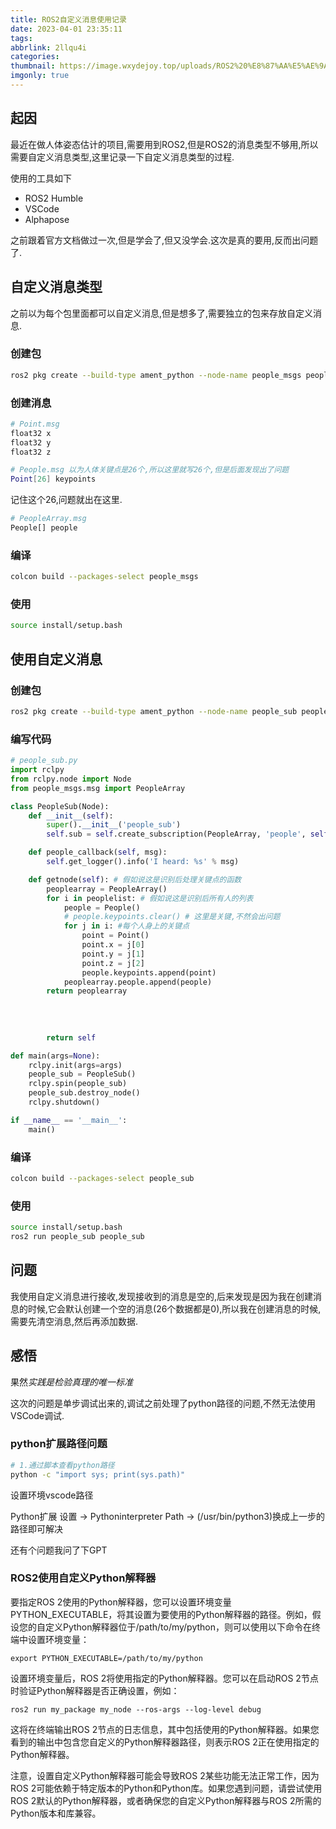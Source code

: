 ```yaml
---
title: ROS2自定义消息使用记录
date: 2023-04-01 23:35:11
tags: 
abbrlink: 2llqu4i
categories: 
thumbnail: https://image.wxydejoy.top/uploads/ROS2%20%E8%87%AA%E5%AE%9A%E4%B9%89%E6%B6%88%E6%81%AF%20%E4%BD%BF%E7%94%A8%E8%AE%B0%E5%BD%95.png
imgonly: true
---
```



## 起因

最近在做人体姿态估计的项目,需要用到ROS2,但是ROS2的消息类型不够用,所以需要自定义消息类型,这里记录一下自定义消息类型的过程.

使用的工具如下

- ROS2 Humble
- VSCode
- Alphapose

之前跟着官方文档做过一次,但是学会了,但又没学会.这次是真的要用,反而出问题了.

## 自定义消息类型

之前以为每个包里面都可以自定义消息,但是想多了,需要独立的包来存放自定义消息.

### 创建包

```bash
ros2 pkg create --build-type ament_python --node-name people_msgs people_msgs
```

### 创建消息

```bash
# Point.msg
float32 x
float32 y
float32 z
```

```bash
# People.msg 以为人体关键点是26个,所以这里就写26个,但是后面发现出了问题
Point[26] keypoints
```
记住这个26,问题就出在这里.

```bash
# PeopleArray.msg
People[] people
```

### 编译

```bash
colcon build --packages-select people_msgs
```

### 使用

```bash
source install/setup.bash
```

## 使用自定义消息

### 创建包

```bash
ros2 pkg create --build-type ament_python --node-name people_sub people_sub
```

### 编写代码

```python
# people_sub.py
import rclpy
from rclpy.node import Node
from people_msgs.msg import PeopleArray

class PeopleSub(Node):
    def __init__(self):
        super().__init__('people_sub')
        self.sub = self.create_subscription(PeopleArray, 'people', self.people_callback, 10)

    def people_callback(self, msg):
        self.get_logger().info('I heard: %s' % msg)

    def getnode(self): # 假如说这是识别后处理关键点的函数
        peoplearray = PeopleArray()
        for i in peoplelist: # 假如说这是识别后所有人的列表
            people = People()
            # people.keypoints.clear() # 这里是关键,不然会出问题
            for j in i: #每个人身上的关键点
                point = Point()
                point.x = j[0]
                point.y = j[1]
                point.z = j[2]
                people.keypoints.append(point)
            peoplearray.people.append(people)
        return peoplearray
        
                
                
        
        return self

def main(args=None):
    rclpy.init(args=args)
    people_sub = PeopleSub()
    rclpy.spin(people_sub)
    people_sub.destroy_node()
    rclpy.shutdown()

if __name__ == '__main__':
    main()
```
### 编译

```bash
colcon build --packages-select people_sub
```

### 使用

```bash
source install/setup.bash
ros2 run people_sub people_sub
```

## 问题

我使用自定义消息进行接收,发现接收到的消息是空的,后来发现是因为我在创建消息的时候,它会默认创建一个空的消息(26个数据都是0),所以我在创建消息的时候,需要先清空消息,然后再添加数据.

## 感悟

果然*实践是检验真理的唯一标准*

这次的问题是单步调试出来的,调试之前处理了python路径的问题,不然无法使用VSCode调试.

### python扩展路径问题

```bash
# 1.通过脚本查看python路径
python -c "import sys; print(sys.path)"
```

设置环境vscode路径

Python扩展 设置 -> Pythoninterpreter Path -> (/usr/bin/python3)换成上一步的路径即可解决

还有个问题我问了下GPT

### ROS2使用自定义Python解释器
要指定ROS 2使用的Python解释器，您可以设置环境变量PYTHON_EXECUTABLE，将其设置为要使用的Python解释器的路径。例如，假设您的自定义Python解释器位于/path/to/my/python，则可以使用以下命令在终端中设置环境变量：


`export PYTHON_EXECUTABLE=/path/to/my/python`

设置环境变量后，ROS 2将使用指定的Python解释器。您可以在启动ROS 2节点时验证Python解释器是否正确设置，例如：

`ros2 run my_package my_node --ros-args --log-level debug`

这将在终端输出ROS 2节点的日志信息，其中包括使用的Python解释器。如果您看到的输出中包含您自定义的Python解释器路径，则表示ROS 2正在使用指定的Python解释器。

注意，设置自定义Python解释器可能会导致ROS 2某些功能无法正常工作，因为ROS 2可能依赖于特定版本的Python和Python库。如果您遇到问题，请尝试使用ROS 2默认的Python解释器，或者确保您的自定义Python解释器与ROS 2所需的Python版本和库兼容。
